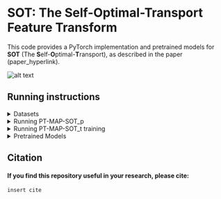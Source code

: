 # SOT: The Self-Optimal-Transport Feature Transform

This code provides a PyTorch implementation and pretrained models for **SOT** (The **S**elf-**O**ptimal-**T**ransport), as described in the paper (paper_hyperlink).

![alt text](https://i.ibb.co/m8Nw7gx/SOT.png)

## Running instructions

<details><summary>Datasets </summary>
<p>

    <details><summary>Datasets </summary>
    <p>
    </p>
</p>
</details>

<details><summary>Running PT-MAP-SOT_p </summary>
<p>

    insert inst

</p>
</details>

<details><summary>Running PT-MAP-SOT_t training </summary>
<p>

    insert inst

</p>
</details>

<details><summary>Pretrained Models </summary>
<p>

    insert inst

</p>
</details>

## Citation

<p>

#### If you find this repository useful in your research, please cite:

    insert cite

</p>
